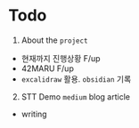 # Todo

1. About the `project`
- 현재까지 진행상황 F/up
- 42MARU F/up
- `excalidraw` 활용. `obsidian` 기록

2. STT Demo `medium` blog article
- writing
